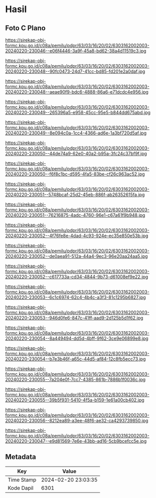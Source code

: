 # Hasil

## Foto C Plano

https://sirekap-obj-formc.kpu.go.id/c08a/pemilu/pdpr/63/03/16/20/02/6303162002003-20240220-230046--e06f4446-3a9f-45a8-bd62-38a4d11519c3.jpg

https://sirekap-obj-formc.kpu.go.id/c08a/pemilu/pdpr/63/03/16/20/02/6303162002003-20240220-230048--90fc0473-24d7-41cc-bd85-fd201e2a0daf.jpg

https://sirekap-obj-formc.kpu.go.id/c08a/pemilu/pdpr/63/03/16/20/02/6303162002003-20240220-230048--aeae90f9-bdc6-4888-86a6-e71dcdc4e956.jpg

https://sirekap-obj-formc.kpu.go.id/c08a/pemilu/pdpr/63/03/16/20/02/6303162002003-20240220-230049--265396a5-e958-45cc-95e5-b844dd675abd.jpg

https://sirekap-obj-formc.kpu.go.id/c08a/pemilu/pdpr/63/03/16/20/02/6303162002003-20240220-230049--8e094c0a-1cc4-4366-ad6e-1a3bf720d5af.jpg

https://sirekap-obj-formc.kpu.go.id/c08a/pemilu/pdpr/63/03/16/20/02/6303162002003-20240220-230050--44de74a9-62e0-40a2-b95a-3fc24c37bf9f.jpg

https://sirekap-obj-formc.kpu.go.id/c08a/pemilu/pdpr/63/03/16/20/02/6303162002003-20240220-230050--f6f8c1bc-d595-4fa5-83be-cf26c963ac52.jpg

https://sirekap-obj-formc.kpu.go.id/c08a/pemilu/pdpr/63/03/16/20/02/6303162002003-20240220-230051--5748bcaf-25d2-45eb-886f-ab26352615fa.jpg

https://sirekap-obj-formc.kpu.go.id/c08a/pemilu/pdpr/63/03/16/20/02/6303162002003-20240220-230051--76216875-4adc-4760-96e1-c67a61f9b948.jpg

https://sirekap-obj-formc.kpu.go.id/c08a/pemilu/pdpr/63/03/16/20/02/6303162002003-20240220-230052--4f76fe8e-4dad-4c93-924e-ec35e850e53b.jpg

https://sirekap-obj-formc.kpu.go.id/c08a/pemilu/pdpr/63/03/16/20/02/6303162002003-20240220-230052--de0aea91-512a-44a4-9ec3-96e20aa24aa5.jpg

https://sirekap-obj-formc.kpu.go.id/c08a/pemilu/pdpr/63/03/16/20/02/6303162002003-20240220-230052--c617733a-cd34-4844-9b73-d61008ef9e22.jpg

https://sirekap-obj-formc.kpu.go.id/c08a/pemilu/pdpr/63/03/16/20/02/6303162002003-20240220-230053--6c1c6974-62c4-4b4c-a3f3-81c1295b6827.jpg

https://sirekap-obj-formc.kpu.go.id/c08a/pemilu/pdpr/63/03/16/20/02/6303162002003-20240220-230053--946d0fe6-847c-41ff-aad9-2d125b5d1f62.jpg

https://sirekap-obj-formc.kpu.go.id/c08a/pemilu/pdpr/63/03/16/20/02/6303162002003-20240220-230054--8a449494-dd5d-4bff-9f62-3ce9e06899e8.jpg

https://sirekap-obj-formc.kpu.go.id/c08a/pemilu/pdpr/63/03/16/20/02/6303162002003-20240220-230054--b7e3b46f-a65c-44d5-af84-12c8fb5ecc73.jpg

https://sirekap-obj-formc.kpu.go.id/c08a/pemilu/pdpr/63/03/16/20/02/6303162002003-20240220-230055--7a204e0f-7cc7-4385-861b-7886b1f0036c.jpg

https://sirekap-obj-formc.kpu.go.id/c08a/pemilu/pdpr/63/03/16/20/02/6303162002003-20240220-230055--39b5f931-5410-4f5a-b159-1e61a00cb402.jpg

https://sirekap-obj-formc.kpu.go.id/c08a/pemilu/pdpr/63/03/16/20/02/6303162002003-20240220-230056--8212ea89-a3ee-48f6-ae32-ca4293739850.jpg

https://sirekap-obj-formc.kpu.go.id/c08a/pemilu/pdpr/63/03/16/20/02/6303162002003-20240220-230047--e9d81569-7e6e-43bb-ad16-5cb9bcefcc5e.jpg


## Metadata

| Key        | Value               |
| ---------- | ------------------- |
| Time Stamp | 2024-02-20 23:03:35 |
| Kode Dapil | 6301                |



